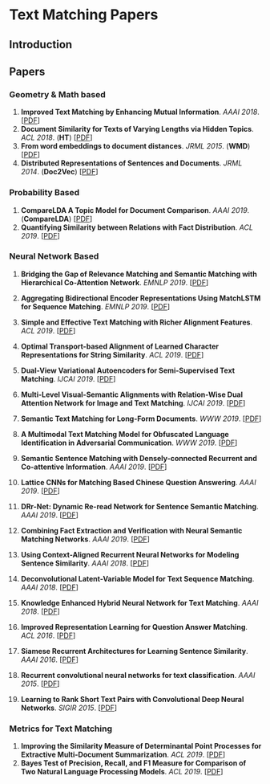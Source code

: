 # Text Matching Papers

## Introduction

## Papers

### Geometry & Math based
1. **Improved Text Matching by Enhancing Mutual Information**. *AAAI 2018*. [[PDF](https://www.aaai.org/ocs/index.php/AAAI/AAAI18/paper/download/16214/16077)]
2. **Document Similarity for Texts of Varying Lengths via Hidden Topics**. *ACL 2018*. (**HT**) [[PDF](https://arxiv.org/pdf/1903.10675)]
3. **From word embeddings to document distances**. *JRML 2015*. (**WMD**) [[PDF](http://www.jmlr.org/proceedings/papers/v37/kusnerb15.pdf)]
4. **Distributed Representations of Sentences and Documents**. *JRML 2014*. (**Doc2Vec**) [[PDF](http://www.jmlr.org/proceedings/papers/v32/le14.pdf)]

### Probability Based
1. **CompareLDA A Topic Model for Document Comparison**. *AAAI 2019*. (**CompareLDA**) [[PDF](https://pdfs.semanticscholar.org/f821/a6f243ff41676699289c28042e01ac8dc802.pdf)]
2. **Quantifying Similarity between Relations with Fact Distribution**. *ACL 2019*. [[PDF](https://arxiv.org/pdf/1907.08937)]

### Neural Network Based
1. **Bridging the Gap of Relevance Matching and Semantic Matching with Hierarchical Co-Attention Network**. *EMNLP 2019*. [[PDF](https://pdfs.semanticscholar.org/9082/0988957e74db0fbb1df79175610e08016ba4.pdf)]
2. **Aggregating Bidirectional Encoder Representations Using MatchLSTM for Sequence Matching**. *EMNLP 2019*. [[PDF](https://www.aclweb.org/anthology/D19-1626.pdf)]
3. **Simple and Effective Text Matching with Richer Alignment Features**. *ACL 2019*. [[PDF](https://arxiv.org/pdf/1908.00300)]
4. **Optimal Transport-based Alignment of Learned Character Representations for String Similarity**. *ACL 2019*. [[PDF](https://arxiv.org/pdf/1907.10165)]
5. **Dual-View Variational Autoencoders for Semi-Supervised Text Matching**. *IJCAI 2019*. [[PDF](http://mashuai.buaa.edu.cn/pubs/ijcai2019.pdf)]

6. **Multi-Level Visual-Semantic Alignments with Relation-Wise Dual Attention Network for Image and Text Matching**. *IJCAI 2019*. [[PDF](https://www.ijcai.org/proceedings/2019/0111.pdf)]

7. **Semantic Text Matching for Long-Form Documents**. *WWW 2019*. [[PDF](https://dl.acm.org/citation.cfm?id=3313707)]
8. **A Multimodal Text Matching Model for Obfuscated Language Identification in Adversarial Communication**. *WWW 2019*. [[PDF](https://dl.acm.org/ft_gateway.cfm?id=3313410&ftid=2057270&dwn=1&CFID=170138107&CFTOKEN=a7c6ebaf4135480a-B4350875-A08C-34F8-4E6099F3994307CD)]
9. **Semantic Sentence Matching with Densely-connected Recurrent and Co-attentive
Information**. *AAAI 2019*. [[PDF](https://www.aaai.org/ojs/index.php/AAAI/article/download/4627/4505)]

10. **Lattice CNNs for Matching Based Chinese Question Answering**. *AAAI 2019*. [[PDF](https://arxiv.org/pdf/1902.09087)]
11. **DRr-Net: Dynamic Re-read Network for Sentence Semantic Matching**. *AAAI 2019*. [[PDF](https://www.aaai.org/Papers/AAAI/2019/AAAI-ZhangKun.5147.pdf)]
12. **Combining Fact Extraction and Verification with Neural Semantic Matching Networks**. *AAAI 2019*. [[PDF](https://www.aaai.org/ojs/index.php/AAAI/article/download/4662/4540)]
13. **Using Context-Aligned Recurrent Neural Networks for Modeling Sentence Similarity**. *AAAI 2018*. [[PDF](https://www.aaai.org/ocs/index.php/AAAI/AAAI18/paper/download/17114/15696)]
14. **Deconvolutional Latent-Variable Model for Text Sequence Matching**. *AAAI 2018*. [[PDF](https://www.aaai.org/ocs/index.php/AAAI/AAAI18/paper/download/16921/16098)]
15. **Knowledge Enhanced Hybrid Neural Network for Text Matching**. *AAAI 2018*. [[PDF](https://www.aaai.org/ocs/index.php/AAAI/AAAI18/paper/download/16225/16116)]
16. **Improved Representation Learning for Question Answer Matching**. *ACL 2016*. [[PDF](https://www.aclweb.org/anthology/P16-1044.pdf)]
17. **Siamese Recurrent Architectures for Learning Sentence Similarity**. *AAAI 2016*. [[PDF](https://www.aaai.org/ocs/index.php/AAAI/AAAI16/paper/viewPDFInterstitial/12195/12023)]
18. **Recurrent convolutional neural networks for text classification**. *AAAI 2015*. [[PDF](https://www.aaai.org/ocs/index.php/AAAI/AAAI15/paper/download/9745/9552)]
19. **Learning to Rank Short Text Pairs with Convolutional Deep Neural Networks**. *SIGIR 2015*. [[PDF](http://eecs.csuohio.edu/~sschung/CIS660/RankShortTextCNNACM2015.pdf)]

### Metrics for Text Matching
1. **Improving the Similarity Measure of Determinantal Point Processes for Extractive Multi-Document Summarization**. *ACL 2019*. [[PDF](https://arxiv.org/pdf/1906.00072)]
2. **Bayes Test of Precision, Recall, and F1 Measure for Comparison of Two Natural Language Processing Models**. *ACL 2019*. [[PDF](https://pdfs.semanticscholar.org/26bd/2ed1b00f99ea65012cb389e0b6a59847830b.pdf)]

